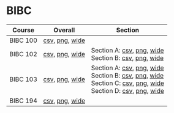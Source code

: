 # BIBC

| Course | Overall | Section |
| ------ | ------- | ------- |
| BIBC 100 | [csv](https://github.com/UCSD-Historical-Enrollment-Data/2022Fall/blob/main/overall/BIBC%20100.csv), [png](https://raw.githubusercontent.com/UCSD-Historical-Enrollment-Data/2022Fall/main/plot_overall/BIBC%20100.png), [wide](https://raw.githubusercontent.com/UCSD-Historical-Enrollment-Data/2022Fall/main/plot_overall_wide/BIBC%20100.png) |  |
| BIBC 102 | [csv](https://github.com/UCSD-Historical-Enrollment-Data/2022Fall/blob/main/overall/BIBC%20102.csv), [png](https://raw.githubusercontent.com/UCSD-Historical-Enrollment-Data/2022Fall/main/plot_overall/BIBC%20102.png), [wide](https://raw.githubusercontent.com/UCSD-Historical-Enrollment-Data/2022Fall/main/plot_overall_wide/BIBC%20102.png) | Section A: [csv](https://github.com/UCSD-Historical-Enrollment-Data/2022Fall/blob/main/section/BIBC%20102_A.csv), [png](https://raw.githubusercontent.com/UCSD-Historical-Enrollment-Data/2022Fall/main/plot_section/BIBC%20102_A.png), [wide](https://raw.githubusercontent.com/UCSD-Historical-Enrollment-Data/2022Fall/main/plot_section_wide/BIBC%20102_A.png)<br>Section B: [csv](https://github.com/UCSD-Historical-Enrollment-Data/2022Fall/blob/main/section/BIBC%20102_B.csv), [png](https://raw.githubusercontent.com/UCSD-Historical-Enrollment-Data/2022Fall/main/plot_section/BIBC%20102_B.png), [wide](https://raw.githubusercontent.com/UCSD-Historical-Enrollment-Data/2022Fall/main/plot_section_wide/BIBC%20102_B.png) |
| BIBC 103 | [csv](https://github.com/UCSD-Historical-Enrollment-Data/2022Fall/blob/main/overall/BIBC%20103.csv), [png](https://raw.githubusercontent.com/UCSD-Historical-Enrollment-Data/2022Fall/main/plot_overall/BIBC%20103.png), [wide](https://raw.githubusercontent.com/UCSD-Historical-Enrollment-Data/2022Fall/main/plot_overall_wide/BIBC%20103.png) | Section A: [csv](https://github.com/UCSD-Historical-Enrollment-Data/2022Fall/blob/main/section/BIBC%20103_A.csv), [png](https://raw.githubusercontent.com/UCSD-Historical-Enrollment-Data/2022Fall/main/plot_section/BIBC%20103_A.png), [wide](https://raw.githubusercontent.com/UCSD-Historical-Enrollment-Data/2022Fall/main/plot_section_wide/BIBC%20103_A.png)<br>Section B: [csv](https://github.com/UCSD-Historical-Enrollment-Data/2022Fall/blob/main/section/BIBC%20103_B.csv), [png](https://raw.githubusercontent.com/UCSD-Historical-Enrollment-Data/2022Fall/main/plot_section/BIBC%20103_B.png), [wide](https://raw.githubusercontent.com/UCSD-Historical-Enrollment-Data/2022Fall/main/plot_section_wide/BIBC%20103_B.png)<br>Section C: [csv](https://github.com/UCSD-Historical-Enrollment-Data/2022Fall/blob/main/section/BIBC%20103_C.csv), [png](https://raw.githubusercontent.com/UCSD-Historical-Enrollment-Data/2022Fall/main/plot_section/BIBC%20103_C.png), [wide](https://raw.githubusercontent.com/UCSD-Historical-Enrollment-Data/2022Fall/main/plot_section_wide/BIBC%20103_C.png)<br>Section D: [csv](https://github.com/UCSD-Historical-Enrollment-Data/2022Fall/blob/main/section/BIBC%20103_D.csv), [png](https://raw.githubusercontent.com/UCSD-Historical-Enrollment-Data/2022Fall/main/plot_section/BIBC%20103_D.png), [wide](https://raw.githubusercontent.com/UCSD-Historical-Enrollment-Data/2022Fall/main/plot_section_wide/BIBC%20103_D.png) |
| BIBC 194 | [csv](https://github.com/UCSD-Historical-Enrollment-Data/2022Fall/blob/main/overall/BIBC%20194.csv), [png](https://raw.githubusercontent.com/UCSD-Historical-Enrollment-Data/2022Fall/main/plot_overall/BIBC%20194.png), [wide](https://raw.githubusercontent.com/UCSD-Historical-Enrollment-Data/2022Fall/main/plot_overall_wide/BIBC%20194.png) |  |

